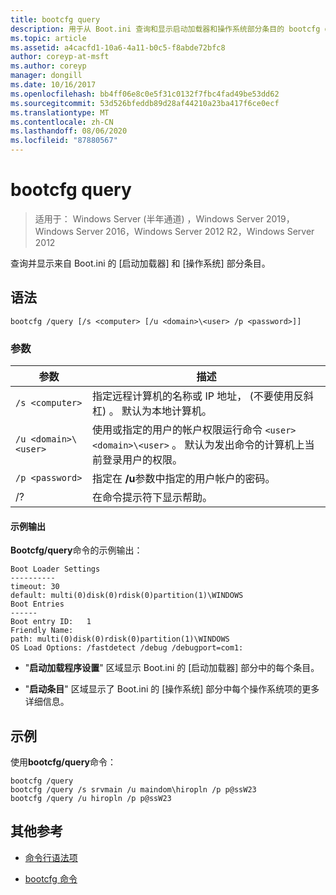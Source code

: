 ```yaml
---
title: bootcfg query
description: 用于从 Boot.ini 查询和显示启动加载器和操作系统部分条目的 bootcfg query 命令的参考文章。
ms.topic: article
ms.assetid: a4cacfd1-10a6-4a11-b0c5-f8abde72bfc8
author: coreyp-at-msft
ms.author: coreyp
manager: dongill
ms.date: 10/16/2017
ms.openlocfilehash: bb4ff06e8c0e5f31c0132f7fbc4fad49be53dd62
ms.sourcegitcommit: 53d526bfeddb89d28af44210a23ba417f6ce0ecf
ms.translationtype: MT
ms.contentlocale: zh-CN
ms.lasthandoff: 08/06/2020
ms.locfileid: "87880567"
---
```

# <a name="bootcfg-query"></a>bootcfg query

> 适用于： Windows Server (半年通道) ，Windows Server 2019，Windows Server 2016，Windows Server 2012 R2，Windows Server 2012

查询并显示来自 Boot.ini 的 [启动加载器] 和 [操作系统] 部分条目。

## <a name="syntax"></a>语法

```
bootcfg /query [/s <computer> [/u <domain>\<user> /p <password>]]
```

### <a name="parameters"></a>参数

| 参数 | 描述 |
| --------- | ----------- |
| `/s <computer>` | 指定远程计算机的名称或 IP 地址， (不要使用反斜杠) 。 默认为本地计算机。 |
| `/u <domain>\<user>`  | 使用或指定的用户的帐户权限运行命令 `<user>` `<domain>\<user>` 。 默认为发出命令的计算机上当前登录用户的权限。 |
| `/p <password>` | 指定在 **/u**参数中指定的用户帐户的密码。 |
| /? | 在命令提示符下显示帮助。 |

#### <a name="sample-output"></a>示例输出

**Bootcfg/query**命令的示例输出：

```
Boot Loader Settings
----------
timeout: 30
default: multi(0)disk(0)rdisk(0)partition(1)\WINDOWS
Boot Entries
------
Boot entry ID:   1
Friendly Name:
path: multi(0)disk(0)rdisk(0)partition(1)\WINDOWS
OS Load Options: /fastdetect /debug /debugport=com1:
```

- "**启动加载程序设置**" 区域显示 Boot.ini 的 [启动加载器] 部分中的每个条目。

- "**启动条目**" 区域显示了 Boot.ini 的 [操作系统] 部分中每个操作系统项的更多详细信息。

## <a name="examples"></a>示例

使用**bootcfg/query**命令：

```
bootcfg /query
bootcfg /query /s srvmain /u maindom\hiropln /p p@ssW23
bootcfg /query /u hiropln /p p@ssW23
```

## <a name="additional-references"></a>其他参考

- [命令行语法项](command-line-syntax-key.md)

- [bootcfg 命令](bootcfg.md)
